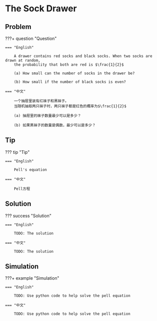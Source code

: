 # The Sock Drawer

## Problem

???+ question "Question"

    === "English"

        A drawer contains red socks and black socks. When two socks are drawn at random,
        the probability that both are red is $\frac{1}{2}$

        (a) How small can the number of socks in the drawer be?

        (b) How small if the number of black socks is even?

    === "中文"

        一个抽屉里装有红袜子和黑袜子。
        当随机抽取两只袜子时，两只袜子都是红色的概率为$\frac{1}{2}$

        (a) 抽屉里的袜子数量最少可以是多少？

        (b) 如果黑袜子的数量是偶数，最少可以是多少？


## Tip

??? tip "Tip"

    === "English"

        Pell's equation

    === "中文"

        Pell方程


## Solution

??? success "Solution"

    === "English"

        TODO: The solution

    === "中文"

        TODO: The solution

## Simulation

???+ example "Simulation"

    === "English"

        TODO: Use python code to help solve the pell equation

    === "中文"

        TODO: Use python code to help solve the pell equation
